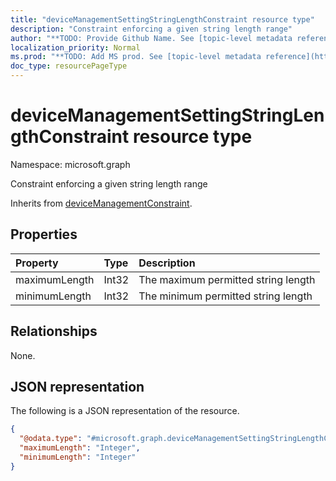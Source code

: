 ```yaml
---
title: "deviceManagementSettingStringLengthConstraint resource type"
description: "Constraint enforcing a given string length range"
author: "**TODO: Provide Github Name. See [topic-level metadata reference](https://msgo.azurewebsites.net/add/document/guidelines/metadata.html#topic-level-metadata)**"
localization_priority: Normal
ms.prod: "**TODO: Add MS prod. See [topic-level metadata reference](https://msgo.azurewebsites.net/add/document/guidelines/metadata.html#topic-level-metadata)**"
doc_type: resourcePageType
---
```


# deviceManagementSettingStringLengthConstraint resource type

Namespace: microsoft.graph



Constraint enforcing a given string length range


Inherits from [deviceManagementConstraint](../resources/devicemanagementconstraint.md).

## Properties
|Property|Type|Description|
|:---|:---|:---|
|maximumLength|Int32|The maximum permitted string length|
|minimumLength|Int32|The minimum permitted string length|

## Relationships
None.

## JSON representation
The following is a JSON representation of the resource.
<!-- {
  "blockType": "resource",
  "@odata.type": "microsoft.graph.deviceManagementSettingStringLengthConstraint"
}
-->
``` json
{
  "@odata.type": "#microsoft.graph.deviceManagementSettingStringLengthConstraint",
  "maximumLength": "Integer",
  "minimumLength": "Integer"
}
```

